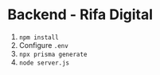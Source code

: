 # Backend - Rifa Digital

1. `npm install`
2. Configure `.env`
3. `npx prisma generate`
4. `node server.js`